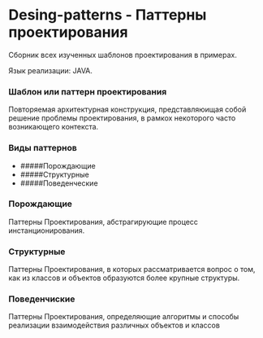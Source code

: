 # Desing-patterns - Паттерны проектирования
Сборник всех изученных шаблонов проектирования в примерах.

Язык реализации: JAVA.

### Шаблон или паттерн проектирования 
Повторяемая архитектурная конструкция, представляюищая собой решение проблемы проектирования, в рамкох некоторого часто возникающего контекста.

### Виды паттернов
* #####Порождающие
* #####Структурные
* #####Поведенческие

### Порождающие
Паттерны Проектирования, абстрагирующие процесс инстанционирования. 

### Структурные
Паттерны Проектирования, в которых рассматривается вопрос о том, как из классов и объектов образуются более крупные структуры.

### Поведенчиские
Паттерны Проектирования, определяющие алгоритмы и способы реализации взаимодействия различных объектов и классов